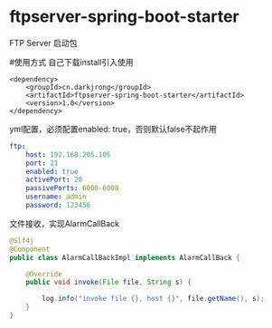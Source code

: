 # ftpserver-spring-boot-starter 
FTP Server 启动包 

#使用方式
自己下载install引入使用

```
<dependency>
    <groupId>cn.darkjrong</groupId>
    <artifactId>ftpserver-spring-boot-starter</artifactId>
    <version>1.0</version>
</dependency>
```

yml配置，必须配置enabled: true，否则默认false不起作用
```yml
ftp:
    host: 192.168.205.105
    port: 21
    enabled: true
    activePort: 20
    passivePorts: 6000-6008
    username: admin
    password: 123456
```

文件接收，实现AlarmCallBack 
```java
@Slf4j
@Component
public class AlarmCallBackImpl implements AlarmCallBack {

    @Override
    public void invoke(File file, String s) {

        log.info("invoke file {}, host {}", file.getName(), s);
    }
}
```
































